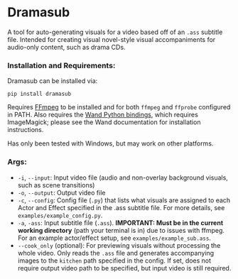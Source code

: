 # Dramasub

A tool for auto-generating visuals for a video based off of an `.ass` subtitle file. Intended for creating visual novel-style visual accompaniments for audio-only content, such as drama CDs.

### Installation and Requirements:

Dramasub can be installed via:

`pip install dramasub`

Requires [FFmpeg](https://ffmpeg.org/) to be installed and for both `ffmpeg` and `ffprobe` configured in PATH. Also requires the [Wand Python bindings](https://docs.wand-py.org/), which requires ImageMagick; please see the Wand documentation for installation instructions.

Has only been tested with Windows, but may work on other platforms.


### Args:
* `-i`, `--input`: Input video file (audio and non-overlay background visuals, such as scene transitions)
* `-o`, `--output`: Output video file
* `-c`, `--config`: Config file (`.py`) that lists what visuals are assigned to each Actor and Effect specified in the .ass subtitle file. For more details, see `examples/example_config.py`.
* `-a`, `-ass`: Input subtitle file (`.ass`). **IMPORTANT: Must be in the current working directory** (path your terminal is in) due to issues with ffmpeg. For an example actor/effect setup, see `examples/example_sub.ass`.
* `--cook_only` (optional): For previewing visuals without processing the whole video. Only reads the `.ass` file and generates accompanying images to the `kitchen` path specified in the config. If set, does not require output video path to be specified, but input video is still required.